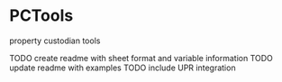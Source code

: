 # PCTools
property custodian tools

TODO create readme with sheet format and variable information
TODO update readme with examples
TODO include UPR integration
